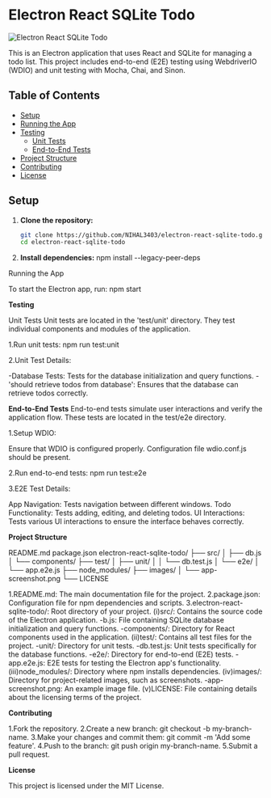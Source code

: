 # Electron React SQLite Todo

![Electron React SQLite Todo](https://camo.githubusercontent.com/f2b96de822b2c58c5c24a667b2f017101410ef271eadc9abf3d3954e46a1b611/68747470733a2f2f6d69726f2e6d656469756d2e636f6d2f6d61782f323438382f312a326e744b7456426f7747644143736f3647636d7931412e6a706567)

This is an Electron application that uses React and SQLite for managing a todo list. This project includes end-to-end (E2E) testing using WebdriverIO (WDIO) and unit testing with Mocha, Chai, and Sinon.

## Table of Contents

- [Setup](#setup)
- [Running the App](#running-the-app)
- [Testing](#testing)
  - [Unit Tests](#unit-tests)
  - [End-to-End Tests](#end-to-end-tests)
- [Project Structure](#project-structure)
- [Contributing](#contributing)
- [License](#license)

## Setup

1. **Clone the repository:**

   ```bash
   git clone https://github.com/NIHAL3403/electron-react-sqlite-todo.git
   cd electron-react-sqlite-todo

2. **Install dependencies:**
npm install --legacy-peer-deps

Running the App

To start the Electron app, run:
npm start

**Testing**

Unit Tests
Unit tests are located in the 'test/unit' directory. They test individual components and modules of the application.

1.Run unit tests:
npm run test:unit

2.Unit Test Details:

-Database Tests: Tests for the database initialization and query functions.
-'should retrieve todos from database': Ensures that the database can retrieve todos correctly.

**End-to-End Tests**
End-to-end tests simulate user interactions and verify the application flow. These tests are located in the test/e2e directory.

1.Setup WDIO:

Ensure that WDIO is configured properly. Configuration file wdio.conf.js should be present.

2.Run end-to-end tests:
npm run test:e2e

3.E2E Test Details:

App Navigation: Tests navigation between different windows.
Todo Functionality: Tests adding, editing, and deleting todos.
UI Interactions: Tests various UI interactions to ensure the interface behaves correctly.

**Project Structure**

README.md
package.json
electron-react-sqlite-todo/
├── src/
│   ├── db.js
│   └── components/
├── test/
│   ├── unit/
│   │   └── db.test.js
│   └── e2e/
│       └── app.e2e.js
├── node_modules/
├── images/
│   └── app-screenshot.png
└── LICENSE

1.README.md: The main documentation file for the project.
2.package.json: Configuration file for npm dependencies and scripts.
3.electron-react-sqlite-todo/: Root directory of your project.
 (i)src/: Contains the source code of the Electron application.
   -b.js: File containing SQLite database initialization and query functions.
   -components/: Directory for React components used in the application.
 (ii)test/: Contains all test files for the project.
   -unit/: Directory for unit tests.
     -db.test.js: Unit tests specifically for the database functions.
   -e2e/: Directory for end-to-end (E2E) tests.
     -app.e2e.js: E2E tests for testing the Electron app's functionality.
 (iii)node_modules/: Directory where npm installs dependencies.
 (iv)images/: Directory for project-related images, such as screenshots.
   -app-screenshot.png: An example image file.
 (v)LICENSE: File containing details about the licensing terms of the project.




**Contributing**

1.Fork the repository.
2.Create a new branch: git checkout -b my-branch-name.
3.Make your changes and commit them: git commit -m 'Add some feature'.
4.Push to the branch: git push origin my-branch-name.
5.Submit a pull request.

**License**

This project is licensed under the MIT License.

